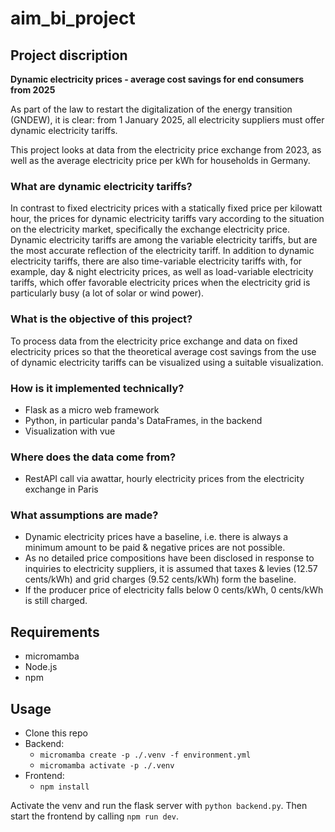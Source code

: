 # aim_bi_project

## Project discription
**Dynamic electricity prices - average cost savings for end consumers from 2025**

As part of the law to restart the digitalization of the energy transition (GNDEW), it is clear: from 1 January 2025, all electricity suppliers must offer dynamic electricity tariffs.

This project looks at data from the electricity price exchange from 2023, as well as the average electricity price per kWh for households in Germany. 

### What are dynamic electricity tariffs?
In contrast to fixed electricity prices with a statically fixed price per kilowatt hour, the prices for dynamic electricity tariffs vary according to the situation on the electricity market, specifically the exchange electricity price. 
Dynamic electricity tariffs are among the variable electricity tariffs, but are the most accurate reflection of the electricity tariff. In addition to dynamic electricity tariffs, there are also time-variable electricity tariffs with, for example, day & night electricity prices, as well as load-variable electricity tariffs, which offer favorable electricity prices when the electricity grid is particularly busy (a lot of solar or wind power).

### What is the objective of this project?
To process data from the electricity price exchange and data on fixed electricity prices so that the theoretical average cost savings from the use of dynamic electricity tariffs can be visualized using a suitable visualization.

### How is it implemented technically?
- Flask as a micro web framework 
- Python, in particular panda's DataFrames, in the backend
- Visualization with vue

### Where does the data come from?
- RestAPI call via awattar, hourly electricity prices from the electricity exchange in Paris

### What assumptions are made?
- Dynamic electricity prices have a baseline, i.e. there is always a minimum amount to be paid & negative prices are not possible. 
- As no detailed price compositions have been disclosed in response to inquiries to electricity suppliers, it is assumed that taxes & levies (12.57 cents/kWh) and grid charges (9.52 cents/kWh) form the baseline.
- If the producer price of electricity falls below 0 cents/kWh, 0 cents/kWh is still charged.


## Requirements

- micromamba
- Node.js
- npm

## Usage

- Clone this repo
- Backend:
  - `micromamba create -p ./.venv -f environment.yml`
  - `micromamba activate -p ./.venv`
- Frontend:
  - `npm install`

Activate the venv and run the flask server with `python backend.py`. Then start the frontend by calling `npm run dev`.
